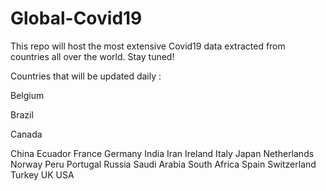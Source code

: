 # Global-Covid19

This repo will host the most extensive Covid19 data extracted from countries all over the world. Stay tuned!

Countries that will be updated daily :

Belgium

Brazil

Canada

China
Ecuador
France
Germany
India
Iran 
Ireland
Italy
Japan
Netherlands
Norway
Peru
Portugal
Russia
Saudi Arabia
South Africa
Spain
Switzerland
Turkey
UK
USA


